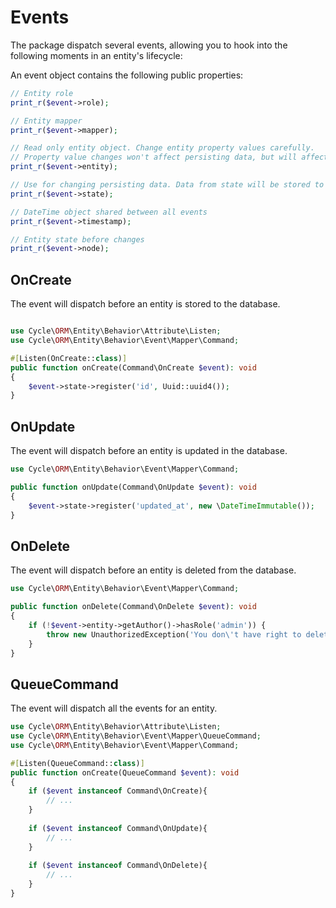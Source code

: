 # Events

The package dispatch several events, allowing you to hook into the following moments in an entity's lifecycle:

An event object contains the following public properties:

```php
// Entity role
print_r($event->role);      

// Entity mapper
print_r($event->mapper);     

// Read only entity object. Change entity property values carefully.
// Property value changes won't affect persisting data, but will affect next event listeners.
print_r($event->entity);    

// Use for changing persisting data. Data from state will be stored to the database
print_r($event->state);

// DateTime object shared between all events
print_r($event->timestamp); 

// Entity state before changes
print_r($event->node); 
```

## OnCreate

The event will dispatch before an entity is stored to the database.

```php

use Cycle\ORM\Entity\Behavior\Attribute\Listen;
use Cycle\ORM\Entity\Behavior\Event\Mapper\Command;

#[Listen(OnCreate::class)]
public function onCreate(Command\OnCreate $event): void
{
    $event->state->register('id', Uuid::uuid4());
}
```

[//]: # (## AfterCreate)

[//]: # ()
[//]: # (The event will dispatch after an entity is stored to the database.)

[//]: # ()
[//]: # (```php)

[//]: # (use Cycle\ORM\Entity\Behavior\Event\Mapper\Command;)

[//]: # ()
[//]: # (public function afterCreate&#40;Command\AfterCreate $event&#41;: void)

[//]: # ({)

[//]: # (    $this->notificationService->send&#40;)

[//]: # (        new UserRegisteredNotification&#40;$event->entity&#41;;)

[//]: # (    &#41;;)

[//]: # (})

[//]: # (```)

## OnUpdate

The event will dispatch before an entity is updated in the database.

```php
use Cycle\ORM\Entity\Behavior\Event\Mapper\Command;

public function onUpdate(Command\OnUpdate $event): void
{
    $event->state->register('updated_at', new \DateTimeImmutable());
}
```

[//]: # (## AfterUpdate)

[//]: # ()
[//]: # (The event will dispatch after an entity is updated in the database.)

[//]: # ()
[//]: # (```php)

[//]: # (use Cycle\ORM\Entity\Behavior\Event\Mapper\Command;)

[//]: # ()
[//]: # (public function afterUpdate&#40;Command\AfterUpdate $event&#41;: void)

[//]: # ({)

[//]: # (    if &#40;!$event->entity instanceof LoggableInterface&#41; {)

[//]: # (        return;)

[//]: # (    })

[//]: # (    )
[//]: # (    $this->logRepository->store&#40;[)

[//]: # (        'entity_role' => $event->role,)

[//]: # (        'entity_id' => $event->entity->getId&#40;&#41;,)

[//]: # (        'created_at' => new \DateTimeImmutable&#40;&#41;,)

[//]: # (        'changed_by' => $event->entity->getAuthor&#40;&#41;->getId&#40;&#41;,)

[//]: # (        'changes' => $event->state->getChanges&#40;&#41;,)

[//]: # (    ]&#41;;)

[//]: # (})

[//]: # (```)

## OnDelete

The event will dispatch before an entity is deleted from the database.

```php
use Cycle\ORM\Entity\Behavior\Event\Mapper\Command;

public function onDelete(Command\OnDelete $event): void
{
    if (!$event->entity->getAuthor()->hasRole('admin')) {
        throw new UnauthorizedException('You don\'t have right to delete this entity.');
    }
}
```

[//]: # (## AfterDelete)

[//]: # ()
[//]: # (The event will dispatch after an entity is deleted from the database.)

[//]: # ()
[//]: # (```php)

[//]: # (use Cycle\ORM\Entity\Behavior\Event\Mapper\Command;)

[//]: # ()
[//]: # (public function afterDelete&#40;Command\AfterDelete $event&#41;: void)

[//]: # ({)

[//]: # (    $this->fileStorage->deleteAttachements&#40;)

[//]: # (        $event->role, )

[//]: # (        $event->entity->getId&#40;&#41;)

[//]: # (    &#41;;)

[//]: # (})

[//]: # (```)

## QueueCommand

The event will dispatch all the events for an entity.

```php
use Cycle\ORM\Entity\Behavior\Attribute\Listen;
use Cycle\ORM\Entity\Behavior\Event\Mapper\QueueCommand;
use Cycle\ORM\Entity\Behavior\Event\Mapper\Command;

#[Listen(QueueCommand::class)]
public function onCreate(QueueCommand $event): void
{
    if ($event instanceof Command\OnCreate){
        // ...
    }
    
    if ($event instanceof Command\OnUpdate){
        // ...
    }
    
    if ($event instanceof Command\OnDelete){
        // ...
    }
}
```
